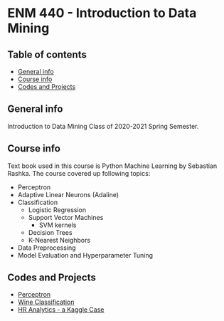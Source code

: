# ENM 440 - Introduction to Data Mining

## Table of contents
* [General info](#general-info)
* [Course info](#course-info)
* [Codes and Projects](#codes-and-projects)

## General info
Introduction to Data Mining Class of 2020-2021 Spring Semester.
	
## Course info
Text book used in this course is Python Machine Learning by Sebastian Rashka.
The course covered up following topics:
* Perceptron
* Adaptive Linear Neurons (Adaline)
* Classification
    * Logistic Regression
    * Support Vector Machines
        * SVM kernels
    * Decision Trees
    * K-Nearest Neighbors
* Data Preprocessing
* Model Evaluation and Hyperparameter Tuning
	
## Codes and Projects

* [Perceptron](https://github.com/eren-darici/ENM440-Introduction-to-Data-Mining/tree/master/Perceptron)
* [Wine Classification](https://github.com/eren-darici/ENM440-Introduction-to-Data-Mining/tree/master/Wine%20Classification)
* [HR Analytics - a Kaggle Case](https://github.com/eren-darici/ENM440-Introduction-to-Data-Mining/tree/master/HR%20Analytics)


